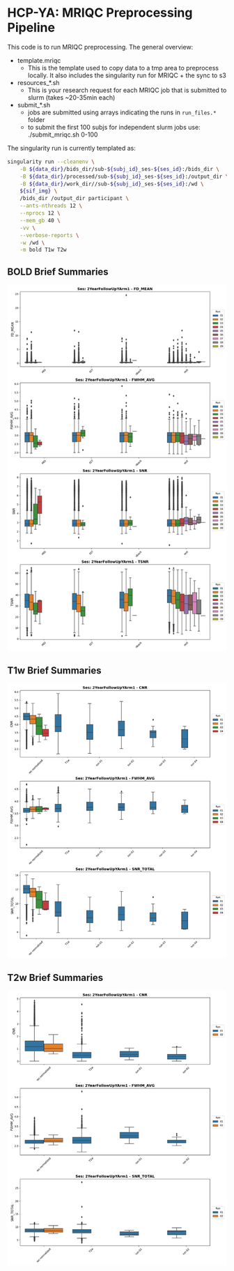 # HCP-YA: MRIQC Preprocessing Pipeline

This code is to run MRIQC preprocessing. The general overview:

- template.mriqc
    - This is the template used to copy data to a tmp area to preprocess locally. It also includes the singularity run for MRIQC + the sync to s3
- resources_*.sh 
    - This is your research request for each MRIQC job that is submitted to slurm (takes ~20-35min each)
- submit_*.sh 
    - jobs are submitted using arrays indicating the runs in `run_files.*` folder
    - to submit the first 100 subjs for independent slurm jobs use: ./submit_mriqc.sh 0-100


The singularity run is currently templated as:

```bash
singularity run --cleanenv \
    -B ${data_dir}/bids_dir/sub-${subj_id}_ses-${ses_id}:/bids_dir \
    -B ${data_dir}/processed/sub-${subj_id}_ses-${ses_id}:/output_dir \
    -B ${data_dir}/work_dir//sub-${subj_id}_ses-${ses_id}:/wd \
    ${sif_img} \
    /bids_dir /output_dir participant \
    --ants-nthreads 12 \
    --nprocs 12 \
    --mem_gb 40 \
    -vv \
    --verbose-reports \
    -w /wd \
    -m bold T1w T2w
```

## BOLD Brief Summaries
![BOLD mriqc summary](../../imgs/bold_mriqc-plot.png)

## T1w Brief Summaries
![T1w mriqc summaries](../../imgs/T1w_mriqc-plot.png)

## T2w Brief Summaries
![T2w mriqc summaries](../../imgs/T2w_mriqc-plot.png)
